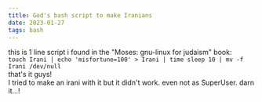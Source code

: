 ```yaml
---
title: God's bash script to make Iranians
date: 2023-01-27
tags: bash
---
```

this is 1 line script i found in the "Moses: gnu-linux for judaism" book:</br>
`touch Irani | echo 'misfortune=100' > Irani | time sleep 10 | mv -f Irani /dev/null`</br>
that's it guys!</br>
I tried to make an irani with it but it didn't work. even not as SuperUser. darn it...!
